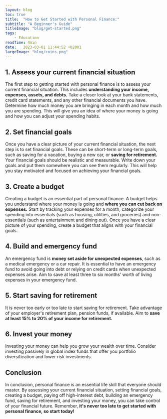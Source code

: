 ```yaml
---
layout: blog
toc: true
title:  "How to Get Started with Personal Finance:"
subtitle: "A Beginner's Guide"
titleImage: "blog/get-started.png"
tags:
    - Education
readTime: 4min
date:   2023-03-01 11:44:52 +02001
largeImage: "blog/coins.png"
---
```

## 1. Assess your current financial situation

The first step to getting started with personal finance is to assess your current financial situation.
This includes __understanding your income, expenses, assets, and debts.__
Take a closer look at your bank statements, credit card statements, and any other financial
documents you have. Determine how much money you are bringing in each month and how much you are
spending. This will give you an idea of where your money is going and how you can adjust your spending habits.

## 2. Set financial goals

Once you have a clear picture of your current financial situation, the next step is to set financial
goals. These can be short-term or long-term goals, such as saving for a vacation, buying a new car, or __saving for retirement.__
Your financial goals should be realistic and measurable. Write down your goals and put them
somewhere you can see them regularly. This will help you stay motivated and focused on achieving your financial goals.

## 3. Create a budget

Creating a budget is an essential part of personal finance. A budget helps you understand where your money is going and
__where you can cut back on expenses.__
Start by tracking your expenses for a month, categorize your spending into essentials (such as
housing, utilities, and groceries) and non-essentials (such as entertainment and dining out). Once
you have a clear picture of your spending, create a budget that aligns with your financial goals.

## 4. Build and emergency fund

An emergency fund is __money set aside for unexpected expenses__,
such as a medical emergency or a car repair. It is essential to have an emergency fund to
avoid going into debt or relying on credit cards when unexpected expenses arise. Aim to save at
least three to six months' worth of living expenses in your emergency fund.

## 5. Start saving for retirement

It is never too early or too late to start saving for retirement. Take advantage of your
employer's retirement plan, pension funds, if available. Aim to __save at least 15% to 20% of your income for retirement.__

## 6. Invest your money

Investing your money can help you grow your wealth over time. Consider
<span> investing passively in global index funds that offer you portfolio diversification and lower risk investments. </span>

## __Conclusion__

In conclusion, personal finance is an essential life skill that everyone should master.
By assessing your current financial situation, setting financial goals, creating a
budget, paying off high-interest debt, building an emergency fund, saving for
retirement, and investing your money, you can take control of your financial future.
Remember, __it's never too late to get started with personal finance, so start today!__
